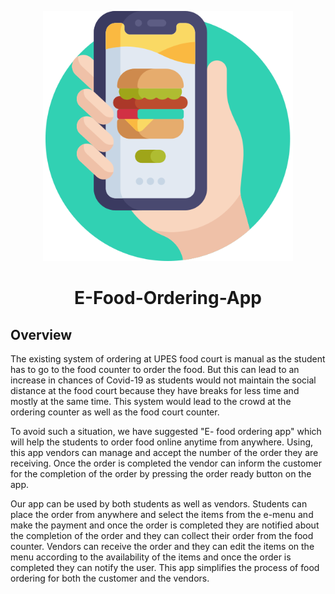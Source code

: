 

<p align="center">
  <img height="400"  src="https://github.com/Sumyak-Jain/E-Food-Ordering-App/blob/main/assets/mainphoto.png">
</p>

<h1 align="center">E-Food-Ordering-App</h1>

##  Overview

The existing system of ordering at UPES food court is manual as the student has to go to the food counter to order the food. But this can lead to an increase in chances of Covid-19 as students would not maintain the social distance at the food court because they have breaks for less time and mostly at the same time. This system would lead to the crowd at the ordering counter as well as the food court counter.

To avoid such a situation, we have suggested "E- food ordering app" which will help the students to order food online anytime from anywhere. Using, this app vendors can manage and accept the number of the order they are receiving. Once the order is completed the vendor can inform the customer for the completion of the order by pressing the order ready button on the app. 

Our app can be used by both students as well as vendors. Students can place the order from anywhere and select the items from the e-menu and make the payment and once the order is completed they are notified about the completion of the order and they can collect their order from the food counter. Vendors can receive the order and they can edit the items on the menu according to the availability of the items and once the order is completed they can notify the user.
This app simplifies the process of food ordering for both the customer and the vendors.

